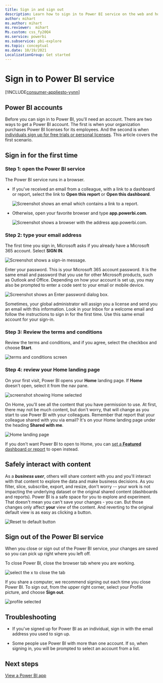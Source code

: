 ```yaml
---
title: Sign in and sign out
description: Learn how to sign in to Power BI service on the web and how to sign out.
author: mihart
ms.author: mihart
ms.reviewer:  mihart
Ms.custom: css_fy20Q4
ms.service: powerbi
ms.subservice: pbi-explore
ms.topic: conceptual
ms.date: 10/19/2021
LocalizationGroup: Get started
---
```


# Sign in to Power BI service

[!INCLUDE[consumer-appliesto-yynn](../includes/consumer-appliesto-yynn.md)]

## Power BI accounts
Before you can sign in to Power BI, you'll need an account. There are two ways to get a Power BI account. The first is when your organization purchases Power BI licenses for its employees. And the second is when [individuals sign up for free trials or personal licenses](../fundamentals/service-self-service-signup-for-power-bi.md). This article covers the first scenario.

## Sign in for the first time

### Step 1: open the Power BI service
The Power BI service runs in a browser. 

- If you've received an email from a colleague, with a link to a dashboard or report, select the link to **Open this report** or **Open this dashboard**.

    ![Screenshot shows an email which contains a link to a report.](media/end-user-sign-in/power-bi-share.png)    

- Otherwise, open your favorite browser and type **app.powerbi.com**.

    ![Screenshot shows a browser with the address app.powerbi.com.](media/end-user-sign-in/power-bi-signin.png)    


### Step 2: type your email address
The first time you sign in, Microsoft asks if you already have a Microsoft 365 account. Select **SIGN IN**.

![Screenshot shows a sign-in message.](media/end-user-sign-in/power-bi-already.png)

Enter your password. This is your Microsoft 365 account password. It is the same email and password that you use for other Microsoft products, such as Outlook and Office.  Depending on how your account is set up, you may also be prompted to enter a code sent to your email or mobile device.   

![Screenshot shows an Enter password dialog box.](media/end-user-sign-in/power-bi-pass.png)

Sometimes, your global administrator will assign you a license and send you an email with this information. Look in your Inbox for a welcome email and follow the instructions to sign in for the first time. Use this same email account for your sign-in. 
 
### Step 3: Review the terms and conditions
Review the terms and conditions, and if you agree, select the checkbox and choose **Start**.

![terms and conditions screen](media/end-user-sign-in/power-bi-term.png)



### Step 4: review your Home landing page
On your first visit, Power BI opens your **Home** landing page. If **Home** doesn't open, select it from the nav pane. 

![screenshot showing Home selected](media/end-user-sign-in/power-bi-home-first.png)

On Home, you'll see all the content that you have permission to use. At first, there may not be much content, but don't worry, that will change as you start to use Power BI with your colleagues. Remember that report that your colleague shared with you via email? It's on your Home landing page under the heading **Shared with me**.

![Home landing page](media/end-user-sign-in/power-bi-new-home.png)

If you don't want Power BI to open to Home, you can [set a **Featured** dashboard or report](/power-bi/consumer/end-user-dashboards) to open instead. 

## Safely interact with content
As a ***business user***, others will share content with you and you'll interact with that content to explore the data and make business decisions.  As you filter, slice, subscribe, export, and resize, don't worry -- your work is not impacting the underlying dataset or the original shared content (dashboards and reports). Power BI is a safe space for you to explore and experiment. 
That doesn't mean you can't save your changes - you can. But those changes only affect **your** view of the content. And reverting to the original default view is as easy as clicking a button.

![Reset to default button](media/end-user-sign-in/power-bi-reset.png)

## Sign out of the Power BI service
When you close or sign out of the Power BI service, your changes are saved so you can pick up right where you left off.

To close Power BI, close the browser tab where you are working. 

![select the x to close the tab](media/end-user-sign-in/power-bi-close-tab.png) 

If you share a computer, we recommend signing out each time you close Power BI.  To sign out, from the upper right corner, select your Profile picture, and choose **Sign out**.  

![profile selected](media/end-user-sign-in/power-bi-signout.png) 

## Troubleshooting
- If you've signed up for Power BI as an individual, sign in with the email address you used to sign up.

- Some people use Power BI with more than one account. If so, when signing in, you will be prompted to select an account from a list. 

## Next steps
[View a Power BI app](end-user-app-view.md)